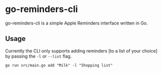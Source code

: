 # go-reminders-cli
go-reminders-cli is a simple Apple Reminders interface written in Go.
## Usage
 
 Currently the CLI only supports adding reminders [to a list of your choice] by passing the `-l` or `--list` flag.

`go run src/main.go add "Milk" -l "Shopping list"`
